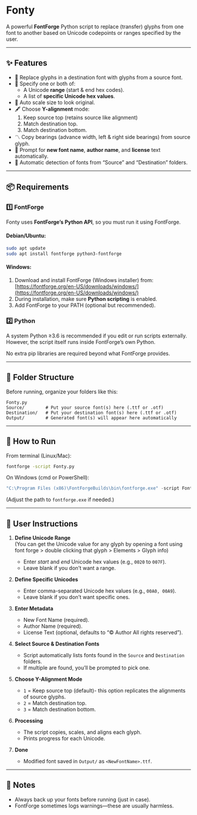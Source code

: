 # Fonty
A powerful **FontForge** Python script to replace (transfer) glyphs from one font to another based on Unicode codepoints or ranges specified by the user.

---

## ✨ Features
- 📝 Replace glyphs in a destination font with glyphs from a source font.
- 🔢 Specify one or both of:
  - A Unicode **range** (start & end hex codes).
  - A list of **specific Unicode hex values**.
- 📐 Auto scale size to look original.
- 🖋️ Choose **Y-alignment** mode:
  1. Keep source top (retains source like alignment)
  2. Match destination top.
  3. Match destination bottom.
- 〽️ Copy bearings (advance width, left & right side bearings) from source glyph.
- 📝 Prompt for **new font name**, **author name**, and **license** text automatically.
- 📂 Automatic detection of fonts from “Source” and “Destination” folders.
---

## 📦 Requirements

### 1️⃣ FontForge
Fonty uses **FontForge’s Python API**, so you must run it using FontForge.

#### Debian/Ubuntu:
```bash
sudo apt update
sudo apt install fontforge python3-fontforge
```

#### Windows:
1. Download and install FontForge (Windows installer) from:  
   [https://fontforge.org/en-US/downloads/windows/](https://fontforge.org/en-US/downloads/windows/)
2. During installation, make sure **Python scripting** is enabled.
3. Add FontForge to your PATH (optional but recommended).

### 2️⃣ Python 
A system Python ≥3.6 is recommended if you edit or run scripts externally.  
However, the script itself runs inside FontForge’s own Python.

No extra pip libraries are required beyond what FontForge provides.

---

## 📂 Folder Structure

Before running, organize your folders like this:

```
Fonty.py
Source/        # Put your source font(s) here (.ttf or .otf)
Destination/   # Put your destination font(s) here (.ttf or .otf)
Output/        # Generated font(s) will appear here automatically
```

---

## 🚀 How to Run

From terminal (Linux/Mac):

```bash
fontforge -script Fonty.py
```

On Windows (cmd or PowerShell):

```powershell
"C:\Program Files (x86)\FontForgeBuilds\bin\fontforge.exe" -script Fonty.py
```

(Adjust the path to `fontforge.exe` if needed.)

---

## 📝 User Instructions

1. **Define Unicode Range**  
   (You can get the Unicode value for any glyph by opening a font using font forge > double clicking that glyph > Elements > Glyph info)
   - Enter *start* and *end* Unicode hex values (e.g., `0020` to `007F`).  
   - Leave blank if you don’t want a range.

3. **Define Specific Unicodes**  
   - Enter comma-separated Unicode hex values (e.g., `00A0, 00A9`).  
   - Leave blank if you don’t want specific ones.

4. **Enter Metadata**  
   - New Font Name (required).  
   - Author Name (required).  
   - License Text (optional, defaults to “© Author All rights reserved”).

5. **Select Source & Destination Fonts**  
   - Script automatically lists fonts found in the `Source` and `Destination` folders.  
   - If multiple are found, you’ll be prompted to pick one.

6. **Choose Y-Alignment Mode**  
   - `1` = Keep source top (default)- this option replicates the alignments of source glyphs. 
   - `2` = Match destination top.  
   - `3` = Match destination bottom.

7. **Processing**  
   - The script copies, scales, and aligns each glyph.  
   - Prints progress for each Unicode.

8. **Done**  
   - Modified font saved in `Output/` as `<NewFontName>.ttf`.

---

## 📝 Notes
- Always back up your fonts before running (just in case).
- FontForge sometimes logs warnings—these are usually harmless.
